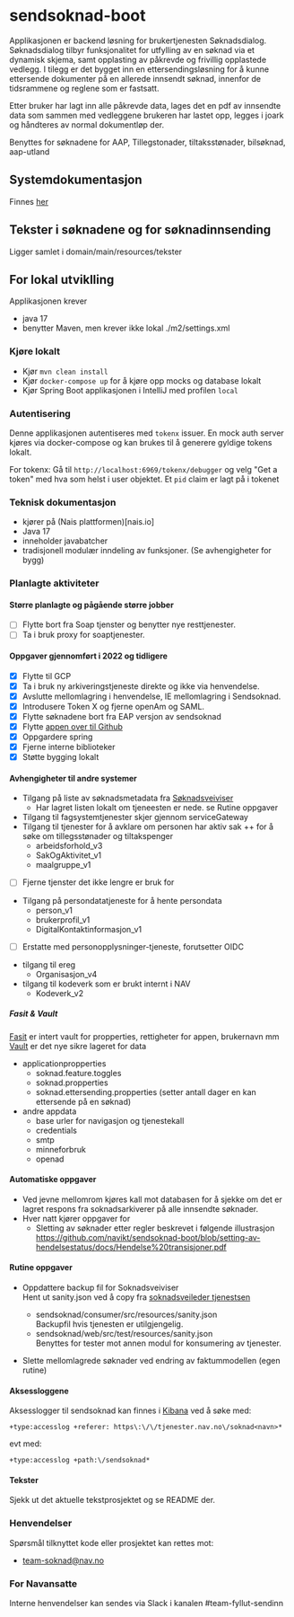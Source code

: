 # sendsoknad-boot
Applikasjonen er backend løsning for brukertjenesten Søknadsdialog.
Søknadsdialog tilbyr funksjonalitet for utfylling av en søknad via et dynamisk skjema, samt opplasting av påkrevde og frivillig opplastede vedlegg.
I tilegg er det bygget inn en ettersendingsløsning for å kunne ettersende dokumenter på en allerede innsendt søknad, innenfor de tidsrammene og reglene som er fastsatt.

Etter bruker har lagt inn alle påkrevde data, lages det en pdf av innsendte data som sammen med vedleggene brukeren har lastet opp, legges i joark og håndteres av normal dokumentløp der.

Benyttes for søknadene for AAP, Tillegstonader, tiltaksstønader, bilsøknad, aap-utland

## Systemdokumentasjon
Finnes [her](docs/README.md)

## Tekster i søknadene og for søknadinnsending
Ligger samlet i domain/main/resources/tekster

## For lokal utviklling
Applikasjonen krever 
* java 17
* benytter Maven, men krever ikke lokal ./m2/settings.xml

### Kjøre lokalt
* Kjør `mvn clean install`
* Kjør `docker-compose up` for å kjøre opp mocks og database lokalt
* Kjør Spring Boot applikasjonen i IntelliJ med profilen `local`

### Autentisering

Denne applikasjonen autentiseres med `tokenx` issuer. En mock auth server kjøres via docker-compose og kan
brukes til å generere gyldige tokens lokalt.

For tokenx: Gå til `http://localhost:6969/tokenx/debugger` og velg "Get a token" med hva som helst i user objektet. Et `pid`
      claim er lagt på i tokenet

### Teknisk dokumentasjon
* kjører på (Nais plattformen)[nais.io]
* Java 17
* inneholder javabatcher
* tradisjonell modulær inndeling av funksjoner. (Se avhengigheter for bygg)

### Planlagte aktiviteter
#### Større planlagte og pågående større jobber
- [ ] Flytte bort fra Soap tjenster og benytter nye resttjenester.
- [ ] Ta i bruk proxy for soaptjenester.

#### Oppgaver gjennomført i 2022 og tidligere

- [x] Flytte til GCP
- [x] Ta i bruk ny arkiveringstjeneste direkte og ikke via henvendelse.
- [x] Avslutte mellomlagring i henvendelse, IE mellomlagring i Sendsoknad.
- [x] Introdusere Token X og fjerne openAm og SAML.
- [x] Flytte søknadene bort fra EAP versjon av sendsoknad
- [x] Flytte [appen over til Github](https://github.com/navikt/sendsoknad-boot)
- [x] Oppgardere spring
- [x] Fjerne interne biblioteker
- [x] Støtte bygging lokalt

#### Avhengigheter til andre systemer
* Tilgang på liste av søknadsmetadata fra [Søknadsveiviser](https://tjenester.nav.no/soknadsveiviserproxy/skjemautlisting)
    * Har lagret listen lokalt om tjeneesten er nede. se Rutine oppgaver
* Tilgang til fagsystemtjenester skjer gjennom serviceGateway
* Tilgang til tjenester for å avklare om personen har aktiv sak ++ for å søke om tillegsstønader og tiltakspenger
    * arbeidsforhold_v3
    * SakOgAktivitet_v1
    * maalgruppe_v1
-[ ] Fjerne tjenster det ikke lengre er bruk for
* Tilgang på persondatatjeneste for å hente persondata
    * person_v1
    * brukerprofil_v1
    * DigitalKontaktinformasjon_v1
- [ ] Erstatte med personopplysninger-tjeneste, forutsetter OIDC
* tilgang til ereg
    * Organisasjon_v4
* tilgang til kodeverk som er brukt internt i NAV
    * Kodeverk_v2
##### Fasit & Vault
[Fasit](https://fasit.adeo.no/instances/333523) er intert vault for propperties, rettigheter for appen, brukernavn mm <br  />
[Vault](https://vault.adeo.no/ui/vault/secrets) er det nye sikre lageret for data <br />
* applicationpropperties
    * soknad.feature.toggles
    * soknad.propperties
    * soknad.ettersending.propperties (setter antall dager en kan ettersende på en søknad)
* andre appdata
    * base urler for navigasjon og tjenestekall
    * credentials
    * smtp
    * minneforbruk
    * openad
#### Automatiske oppgaver
* Ved jevne mellomrom kjøres kall mot databasen for å sjekke om det er lagret respons fra soknadsarkiverer på alle innsendte søknader.
* Hver natt kjører oppgaver for
  *  Sletting av søknader etter regler beskrevet i følgende illustrasjon https://github.com/navikt/sendsoknad-boot/blob/setting-av-hendelsestatus/docs/Hendelse%20transisjoner.pdf
  
#### Rutine oppgaver
* Oppdattere backup fil for Soknadsveiviser<br />
  Hent ut sanity.json ved å copy fra [soknadsveileder tjenestsen](https://tjenester.nav.no/soknadsveiviserproxy/skjemautlisting)
    * sendsoknad/consumer/src/resources/sanity.json<br />
      Backupfil hvis tjenesten er utilgjengelig.
    * sendsoknad/web/src/test/resources/sanity.json<br />
      Benyttes for tester mot annen modul for konsumering av tjenester.

* Slette mellomlagrede søknader ved endring av faktummodellen (egen rutine)

#### Aksessloggene
Aksesslogger til sendsoknad kan finnes i [Kibana](https://logs.adeo.no) ved å søke med:
```
+type:accesslog +referer: https\:\/\/tjenester.nav.no\/soknad<navn>*
```
evt med:
```
+type:accesslog +path:\/sendsoknad*
```

#### Tekster
Sjekk ut det aktuelle tekstprosjektet og se README der. 

### Henvendelser
Spørsmål tilknyttet kode eller prosjektet kan rettes mot:
* [team-soknad@nav.no](mailto:team-soknad@nav.no)

### For Navansatte
Interne henvendelser kan sendes via Slack i kanalen #team-fyllut-sendinn